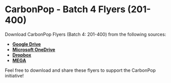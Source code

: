 # CarbonPop - Batch 4 Flyers (201-400)

Download CarbonPop Flyers (Batch 4: 201-400) from the following sources:

- **[Google Drive](https://drive.google.com/drive/folders/11AjIYGJwQKKKUGjM8J-D6tk5cAbXQ3Sg?usp=sharing)**  
- **[Microsoft OneDrive](https://1drv.ms/f/s!AiR48erO5QSqgfpPbhv2xSKzdvPkIg?e=LkqRvP)**  
- **[Dropbox](https://www.dropbox.com/scl/fo/xod0wevwky5h2z9hrc96r/APax_rKeLqVcYwpUBp7y-q0?rlkey=5cpl8b7qijyj91fi46t9wphrv&st=ncr1fi8a&dl=0)**  
- **[MEGA](https://mega.nz/folder/SXJFEKSJ#7gsCUiphxgx-1Gbws3yh7A)**

Feel free to download and share these flyers to support the CarbonPop initiative!
